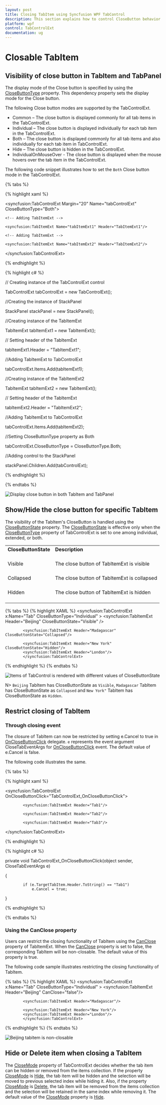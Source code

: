 ```yaml
---
layout: post
title: Closing TabItem using Syncfusion WPF TabControl
description: This section explains how to control CloseButton behavior available in TabItem in Syncfusion TabControl
platform: wpf
control: TabControlExt
documentation: ug
---
```


# Closable TabItem

## Visibility of close button in TabItem and TabPanel

The display mode of the Close button is specified by using the [CloseButtonType](https://help.syncfusion.com/cr/wpf/Syncfusion.Tools.Wpf~Syncfusion.Windows.Tools.Controls.TabControlExt~CloseButtonType.html) property. This dependency property sets the display mode for the Close button.

The following Close button modes are supported by the TabControlExt.

* Common – The close button is displayed commonly for all tab items in the TabControlExt.
* Individual – The close button is displayed individually for each tab item in the TabControlExt.
* Both – The close button is displayed commonly for all tab items and also individually for each tab item in TabControlExt.
* Hide – The close button is hidden in the TabControlExt.
* IndividualOnMouseOver - The close button is displayed when the mouse hovers over the tab item in the TabControlExt.

The following code snippet illustrates how to set the `Both` Close button mode in the TabControlExt.

{% tabs %}

{% highlight xaml %}

<!-- Adding TabcontrolExt with CloseButtonType is Both -->

<syncfusion:TabControlExt Margin="20" Name="tabControlExt" CloseButtonType="Both">

    <!-- Adding TabItemExt -->

    <syncfusion:TabItemExt Name="tabItemExt1" Header="TabItemExt1"/>

    <!-- Adding TabItemExt -->

    <syncfusion:TabItemExt Name="tabItemExt2" Header="TabItemExt2"/>

</syncfusion:TabControlExt>

{% endhighlight %}

{% highlight c# %}

// Creating instance of the TabControlExt control

TabControlExt tabControlExt = new TabControlExt();

//Creating the instance of StackPanel

StackPanel stackPanel = new StackPanel();

//Creating instance of the TabItemExt 

TabItemExt tabItemExt1 = new TabItemExt();

// Setting header of the TabItemExt

tabItemExt1.Header = "TabItemExt1";

//Adding TabItemExt to TabControlExt

tabControlExt.Items.Add(tabItemExt1);

//Creating instance of the TabItemExt2 

TabItemExt tabItemExt2 = new TabItemExt();

// Setting header of the TabItemExt

tabItemExt2.Header = "TabItemExt2";

//Adding TabItemExt to TabControlExt

tabControlExt.Items.Add(tabItemExt2);           

//Setting CloseButtonType property as Both

tabControlExt.CloseButtonType = CloseButtonType.Both;

//Adding control to the StackPanel

stackPanel.Children.Add(tabControlExt); 

{% endhighlight %}


{% endtabs %}


![Display close button in both TabItem and TabPanel](closable-tabs-images/closebuttontype-both.jpeg)


## Show/Hide the close button for specific TabItem

The visibility of the TabItem's CloseButton is handled using the [CloseButtonState](https://help.syncfusion.com/cr/wpf/Syncfusion.Tools.Wpf~Syncfusion.Windows.Tools.Controls.TabItemExt~CloseButtonState.html) property. The [CloseButtonState](https://help.syncfusion.com/cr/wpf/Syncfusion.Tools.Wpf~Syncfusion.Windows.Tools.Controls.TabItemExt~CloseButtonState.html) is effective only when the [CloseButtonType](https://help.syncfusion.com/cr/wpf/Syncfusion.Tools.Wpf~Syncfusion.Windows.Tools.Controls.TabControlExt~CloseButtonType.html) property of TabControlExt is set to one among individual, extended, or both.

<table>
<tr>
<td>
<b> CloseButtonState </b> <br/><br/></td><td>
<b> Description </b> <br/><br/></td></tr>
<tr>
<td>
Visible<br/><br/></td><td>
The close button of TabItemExt is visible<br/><br/></td></tr>
<tr>
<td>
Collapsed<br/><br/></td><td>
The close button of TabItemExt is collapsed<br/><br/></td></tr>
<tr>
<td>
Hidden<br/><br/></td><td>
The close button of TabItemExt is hidden<br/><br/></td></tr>
</table>

{% tabs %}
{% highlight XAML %}
<syncfusion:TabControlExt x:Name="Tab" CloseButtonType="Individual"
                                      >
                <syncfusion:TabItemExt Header="Beijing" CloseButtonState="Visible" />
            
            <syncfusion:TabItemExt Header="Madagascar" CloseButtonState="Collapsed"/>
            
            <syncfusion:TabItemExt Header="New York" CloseButtonState="Hidden"/>
            <syncfusion:TabItemExt Header="London"/>
            </syncfusion:TabControlExt>
{% endhighlight %}
{% endtabs %}

![Items of TabControl is rendered with different values of CloseButtonState](closable-tabs-images/setting-closebuttonstate-tabitems.png)


N> `Beijing` TabItem has CloseButtonState as `Visible`, `Madagascar` TabItem has CloseButtonState as `Collapsed` and `New York"` TabItem has CloseButtonState as `Hidden`.


## Restrict closing of TabItem 

### Through closing event

The closure of TabItem can now be restricted by setting e.Cancel to true in [OnCloseButtonClick](https://help.syncfusion.com/cr/wpf/Syncfusion.Tools.Wpf~Syncfusion.Windows.Tools.Controls.TabControlExt~OnCloseButtonClick_EV.html) delegate. `e` represents the event argument CloseTabEventArgs for [OnCloseButtonClick](https://help.syncfusion.com/cr/wpf/Syncfusion.Tools.Wpf~Syncfusion.Windows.Tools.Controls.TabControlExt~OnCloseButtonClick_EV.html) event. The default value of e.Cancel is false.

The following code illustrates the same.

{% tabs %}

{% highlight xaml %}

  <syncfusion:TabControlExt OnCloseButtonClick="TabControlExt_OnCloseButtonClick">

            <syncfusion:TabItemExt Header="Tab1"/>
            
            <syncfusion:TabItemExt Header="Tab2"/>
            
            <syncfusion:TabItemExt Header="Tab3"/>
            
</syncfusion:TabControlExt>

{% endhighlight %}

{% highlight c# %}

 private void TabControlExt_OnCloseButtonClick(object sender, CloseTabEventArgs e)
 
 {

            if (e.TargetTabItem.Header.ToString() == "Tab1")
                e.Cancel = true;
 }

{% endhighlight %}

{% endtabs %}

### Using the CanClose property

Users can restrict the closing functionality of TabItem using the [CanClose](https://help.syncfusion.com/cr/cref_files/wpf/Syncfusion.Tools.Wpf~Syncfusion.Windows.Tools.Controls.TabItemExt~CanClose.html) property of TabItemExt. When the [CanClose](https://help.syncfusion.com/cr/cref_files/wpf/Syncfusion.Tools.Wpf~Syncfusion.Windows.Tools.Controls.TabItemExt~CanClose.html) property is set to false, the corresponding TabItem will be non-closable. The default value of this property is true. 

The following code sample illustrates restricting the closing functionality of TabItem.

{% tabs %}
{% highlight XAML %}
<syncfusion:TabControlExt x:Name="Tab" CloseButtonType="Individual"
                                      >
                <syncfusion:TabItemExt Header="Beijing" CanClose="false"/>
            
            <syncfusion:TabItemExt Header="Madagascar"/>
            
            <syncfusion:TabItemExt Header="New York"/>
            <syncfusion:TabItemExt Header="London"/>
            </syncfusion:TabControlExt>
{% endhighlight %}
{% endtabs %}

![Beijing tabitem is non-closable](closable-tabs-images/non-closable-item.png)

## Hide or Delete item when closing a TabItem

The [CloseMode](https://help.syncfusion.com/cr/cref_files/wpf/Syncfusion.Tools.Wpf~Syncfusion.Windows.Tools.Controls.TabControlExt~CloseMode.html) property of TabControlExt decides whether the tab item can be hidden or removed from the items collection. If the property [CloseMode](https://help.syncfusion.com/cr/cref_files/wpf/Syncfusion.Tools.Wpf~Syncfusion.Windows.Tools.Controls.TabControlExt~CloseMode.html) is [Hide](https://help.syncfusion.com/cr/cref_files/wpf/Syncfusion.Tools.Wpf~Syncfusion.Windows.Tools.Controls.CloseMode.html), the tab item will be hidden and the selection will be moved to previous selected index while hiding it. Also, if the property [CloseMode](https://help.syncfusion.com/cr/cref_files/wpf/Syncfusion.Tools.Wpf~Syncfusion.Windows.Tools.Controls.TabControlExt~CloseMode.html) is [Delete](https://help.syncfusion.com/cr/cref_files/wpf/Syncfusion.Tools.Wpf~Syncfusion.Windows.Tools.Controls.CloseMode.html), the tab item will be removed from the items collection and the selection will be retained in the same index while removing it. The default value of the [CloseMode](https://help.syncfusion.com/cr/cref_files/wpf/Syncfusion.Tools.Wpf~Syncfusion.Windows.Tools.Controls.TabControlExt~CloseMode.html) property is [Hide](https://help.syncfusion.com/cr/cref_files/wpf/Syncfusion.Tools.Wpf~Syncfusion.Windows.Tools.Controls.CloseMode.html).
 